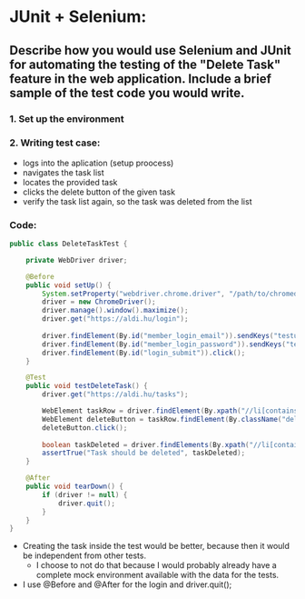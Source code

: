 # JUnit + Selenium:

## Describe how you would use Selenium and JUnit for automating the testing of the "Delete Task" feature in the web application. Include a brief sample of the test code you would write.

### 1. Set up the environment

### 2. Writing test case:

- logs into the aplication (setup proocess)
- navigates the task list
- locates the provided task
- clicks the delete button of the given task
- verify the task list again, so the task was deleted from the list

### Code:

```java
public class DeleteTaskTest {

    private WebDriver driver;

    @Before
    public void setUp() {
        System.setProperty("webdriver.chrome.driver", "/path/to/chromedriver");
        driver = new ChromeDriver();
        driver.manage().window().maximize();
        driver.get("https://aldi.hu/login");
        
        driver.findElement(By.id("member_login_email")).sendKeys("testuser");
        driver.findElement(By.id("member_login_password")).sendKeys("testpass");
        driver.findElement(By.id("login_submit")).click();
    }

    @Test
    public void testDeleteTask() {
        driver.get("https://aldi.hu/tasks");

        WebElement taskRow = driver.findElement(By.xpath("//li[contains(text(),'Test Task')]"));
        WebElement deleteButton = taskRow.findElement(By.className("delete-button"));
        deleteButton.click();
        
        boolean taskDeleted = driver.findElements(By.xpath("//li[contains(text(),'Test Task')]")).isEmpty();
        assertTrue("Task should be deleted", taskDeleted);
    }

    @After
    public void tearDown() {
        if (driver != null) {
            driver.quit();
        }
    }
}
```

- Creating the task inside the test would be better, because then it would be independent from other tests.
    - I choose to not do that because I would probably already have a complete mock environment available with the data for the tests.
- I use @Before and @After for the login and driver.quit();